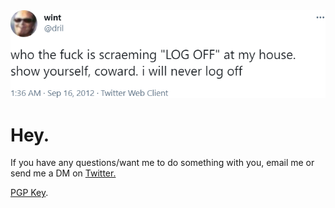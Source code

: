 <img src="https://github.com/prettykool/prettykool/blob/main/i-will-never-log-off-transparent.png" alt="life">

Hey.
============

<p>If you have any questions/want me to do something with you, email me or send me a DM on <a href="https://twitter.com/prettykool">Twitter.</a></p>

<p><a href="https://raw.githubusercontent.com/prettykool/prettykool/main/pk-public.pgp">PGP Key</a>.</p>

<!--What are you doing here?-->
